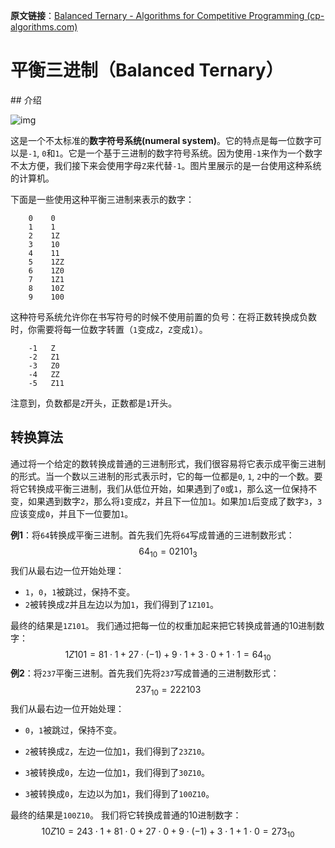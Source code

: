 
**原文链接**：[Balanced Ternary - Algorithms for Competitive Programming (cp-algorithms.com)](https://cp-algorithms.com/algebra/balanced-ternary.html)
# 平衡三进制（Balanced Ternary）

<title instance="nb">Balanced Ternary</title>
## 介绍

![img](setun-1714885665366-2.jpg)

这是一个不太标准的**数字符号系统(numeral system)**。它的特点是每一位数字可以是`-1`, `0`和`1`。它是一个基于三进制的数字符号系统。因为使用`-1`来作为一个数字不太方便，我们接下来会使用字母`Z`来代替`-1`。图片里展示的是一台使用这种系统的计算机。

下面是一些使用这种平衡三进制来表示的数字：

```
    0    0
    1    1
    2    1Z
    3    10
    4    11
    5    1ZZ
    6    1Z0
    7    1Z1
    8    10Z
    9    100
```

这种符号系统允许你在书写符号的时候不使用前置的负号：在将正数转换成负数时，你需要将每一位数字转置（`1`变成`Z`，`Z`变成`1`）。

```
    -1   Z
    -2   Z1
    -3   Z0
    -4   ZZ
    -5   Z11
```

注意到，负数都是`Z`开头，正数都是`1`开头。

## 转换算法

通过将一个给定的数转换成普通的三进制形式，我们很容易将它表示成平衡三进制的形式。当一个数以三进制的形式表示时，它的每一位都是`0`,  `1`, `2`中的一个数。要将它转换成平衡三进制，我们从低位开始，如果遇到了`0`或`1`，那么这一位保持不变，如果遇到数字`2`，那么将`1`变成`Z`，并且下一位加`1`。如果加`1`后变成了数字`3`，`3`应该变成`0`，并且下一位要加`1`。

**例1**：将`64`转换成平衡三进制。首先我们先将`64`写成普通的三进制数形式：
$$
64_{10} = 02101_{3}
$$
我们从最右边一位开始处理：

* `1`，`0`，`1`被跳过，保持不变。
* `2`被转换成`Z`并且左边以为加`1`，我们得到了`1Z101`。

最终的结果是`1Z101`。
我们通过把每一位的权重加起来把它转换成普通的10进制数字：
$$
1Z101 = 81 \cdot 1 + 27 \cdot (-1) + 9 \cdot 1 + 3 \cdot 0 + 1 \cdot 1 = 64_{10}
$$
**例2**：将`237`平衡三进制。首先我们先将`237`写成普通的三进制数形式：
$$
237_{10} = 22210{3}
$$
我们从最右边一位开始处理：
* `0`，`1`被跳过，保持不变。

* `2`被转换成`Z`，左边一位加`1`，我们得到了`23Z10`。

* `3`被转换成`0`，左边一位加`1`，我们得到了`30Z10`。

* `3`被转换成`0`，左边以为加`1`，我们得到了`100Z10`。

最终的结果是`100Z10`。
我们将它转换成普通的10进制数字：
$$
10Z10 = 243 \cdot 1 + 81 \cdot 0 + 27 \cdot 0 + 9 \cdot (-1) + 3 \cdot 1 + 1 \cdot 0 = 273_{10}
$$



